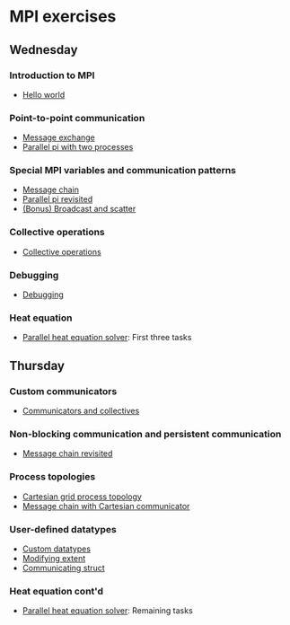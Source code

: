 # MPI exercises

## Wednesday

### Introduction to MPI

 - [Hello world](hello-world/)

### Point-to-point communication

 - [Message exchange](message-exchange/)
 - [Parallel pi with two processes](parallel-pi-two-procs/)

### Special MPI variables and communication patterns

 - [Message chain](message-chain/)
 - [Parallel pi revisited](parallel-pi-general/)
 - [(Bonus) Broadcast and scatter](broadcast-scatter/)

### Collective operations

  - [Collective operations](collectives/)

### Debugging

  - [Debugging](debugging/)

### Heat equation

  - [Parallel heat equation solver](heat-equation/): First three tasks


## Thursday

### Custom communicators

  - [Communicators and collectives](communicator/)

### Non-blocking communication and persistent communication

  - [Message chain revisited](message-chain-non-blocking/)

### Process topologies

 - [Cartesian grid process topology](cartesian-grid/)
 - [Message chain with Cartesian communicator](message-chain-cartesian/)

### User-defined datatypes

 - [Custom datatypes](datatypes/)
 - [Modifying extent](datatypes-extent/)
 - [Communicating struct](datatypes-struct/)

### Heat equation cont'd

  - [Parallel heat equation solver](heat-equation/): Remaining tasks

